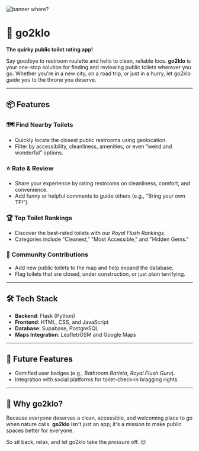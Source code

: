 ![banner where?](https://github.com/czett/go2klo/blob/main/statis/img/banner.png)

# 🚽 go2klo  

**The quirky public toilet rating app!**  

Say goodbye to restroom roulette and hello to clean, reliable loos. **go2klo** is your one-stop solution for finding and reviewing public toilets wherever you go. Whether you're in a new city, on a road trip, or just in a hurry, let go2klo guide you to the throne you deserve.  

---

## 📦 Features  

### 🗺️ Find Nearby Toilets  
- Quickly locate the closest public restrooms using geolocation.  
- Filter by accessibility, cleanliness, amenities, or even “weird and wonderful” options.  

### ⭐ Rate & Review  
- Share your experience by rating restrooms on cleanliness, comfort, and convenience.  
- Add funny or helpful comments to guide others (e.g., “Bring your own TP!”).  

### 🏆 Top Toilet Rankings  
- Discover the best-rated toilets with our *Royal Flush Rankings*.  
- Categories include "Cleanest," "Most Accessible," and "Hidden Gems."  

### 🤝 Community Contributions  
- Add new public toilets to the map and help expand the database.  
- Flag toilets that are closed, under construction, or just plain terrifying.  

---

## 🛠️ Tech Stack  

- **Backend**: Flask (Python)  
- **Frontend**: HTML, CSS, and JavaScript  
- **Database**: Supabase, PostgreSQL
- **Maps Integration**: Leaflet/OSM and Google Maps

---

## 🚧 Future Features  

- Gamified user badges (e.g., *Bathroom Barista*, *Royal Flush Guru*).  
- Integration with social platforms for toilet-check-in bragging rights.  

---

## 🤔 Why go2klo?  

Because everyone deserves a clean, accessible, and welcoming place to go when nature calls. **go2klo** isn't just an app; it's a mission to make public spaces better for everyone.  

So sit back, relax, and let go2klo take the *pressure* off. 😉  
